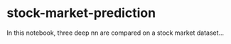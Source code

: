 # stock-market-prediction
In this notebook, three deep nn are compared on a stock market dataset...
